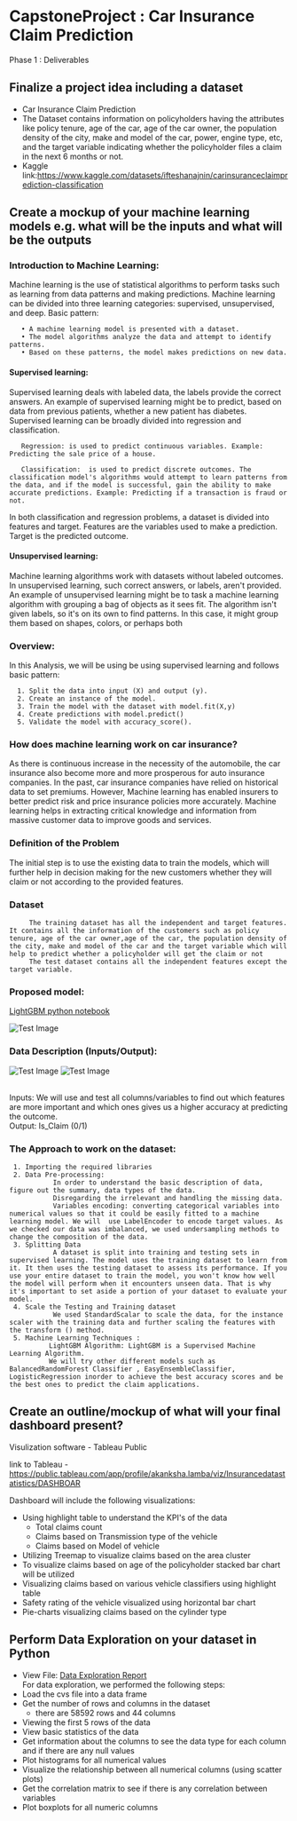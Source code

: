 # CapstoneProject : Car Insurance Claim Prediction

Phase 1 : Deliverables

## Finalize a project idea including a dataset
-  Car Insurance Claim Prediction
-  The Dataset contains information on policyholders having the attributes like policy tenure, age of the car, age of the car owner, the population density of the city, make and model of the car, power, engine type, etc, and the target variable indicating whether the policyholder files a claim in the next 6 months or not.
-  Kaggle link:https://www.kaggle.com/datasets/ifteshanajnin/carinsuranceclaimprediction-classification

## Create a mockup of your machine learning models e.g. what will be the inputs and what will be the outputs

### Introduction to Machine Learning:

Machine learning is the use of statistical algorithms to perform tasks such as learning from data patterns and making predictions. Machine learning can be divided into three learning categories: supervised, unsupervised, and deep.
Basic pattern:

       • A machine learning model is presented with a dataset.
       • The model algorithms analyze the data and attempt to identify patterns.
       • Based on these patterns, the model makes predictions on new data.

#### Supervised learning: 
Supervised learning deals with labeled data, the labels provide the correct answers. An example of supervised learning might be to predict, based on data from previous patients, whether a new patient has diabetes. Supervised learning can be broadly divided into regression and classification.

       Regression: is used to predict continuous variables. Example: Predicting the sale price of a house.
       
       Classification:  is used to predict discrete outcomes. The classification model's algorithms would attempt to learn patterns from the data, and if the model is successful, gain the ability to make accurate predictions. Example: Predicting if a transaction is fraud or not.
       
In both classification and regression problems, a dataset is divided into features and target. Features are the variables used to make a prediction. Target is the predicted outcome.

#### Unsupervised learning: 
Machine learning algorithms work with datasets without labeled outcomes. In unsupervised learning, such correct answers, or labels, aren't provided. An example of unsupervised learning might be to task a machine learning algorithm with grouping a bag of objects as it sees fit. The algorithm isn't given labels, so it's on its own to find patterns. In this case, it might group them based on shapes, colors, or perhaps both

### Overview:
In this Analysis, we will be using be using supervised learning and follows basic pattern:

      1. Split the data into input (X) and output (y).
      2. Create an instance of the model.
      3. Train the model with the dataset with model.fit(X,y)
      4. Create predictions with model.predict()
      5. Validate the model with accuracy_score().
    
### How does machine learning work on car insurance?
As there is continuous increase in the necessity of the automobile, the car insurance also become more and more prosperous for auto insurance companies. In the past, car insurance companies have relied on historical data to set premiums. However, Machine learning has enabled insurers to better predict risk and price insurance policies more accurately. Machine learning helps in extracting critical knowledge and information from massive customer data to improve goods and services.

### Definition of the Problem
The initial step is to use the existing data to train the models, which will further help in decision making for the new customers whether they will claim or not according to the provided features.

### Dataset


         The training dataset has all the independent and target features. It contains all the information of the customers such as policy tenure, age of the car owner,age of the car, the population density of the city, make and model of the car and the target variable which will help to predict whether a policyholder will get the claim or not
         The test dataset contains all the independent features except the target variable. 

### Proposed model:

[LightGBM python notebook](LightGBM.ipynb)

![Test Image](/Resources/ProposedModel.png)

### Data Description (Inputs/Output):

![Test Image](/Resources/data1.png)
![Test Image](/Resources/data2.png)

<br/>
Inputs: We will use and test all columns/variables to find out which features are more important and which ones gives us a higher accuracy at predicting the outcome.
<br/>
Output: Is_Claim (0/1) 

### The Approach to work on the dataset:
     1. Importing the required libraries
     2. Data Pre-processing: 
               In order to understand the basic description of data, figure out the summary, data types of the data.
	           Disregarding the irrelevant and handling the missing data.
	           Variables encoding: converting categorical variables into numerical values so that it could be easily fitted to a machine learning model. We will  use LabelEncoder to encode target values. As we checked our data was imbalanced, we used undersampling methods to change the composition of the data.
     3. Splitting Data
               A dataset is split into training and testing sets in supervised learning. The model uses the training dataset to learn from it. It then uses the testing dataset to assess its performance. If you use your entire dataset to train the model, you won't know how well the model will perform when it encounters unseen data. That is why it's important to set aside a portion of your dataset to evaluate your model.
     4. Scale the Testing and Training dataset
               We used StandardScalar to scale the data, for the instance scaler with the training data and further scaling the features with the transform () method.
     5. Machine Learning Techniques :
              LightGBM Algorithm: LightGBM is a Supervised Machine Learning Algorithm.
              We will try other different models such as BalancedRandomForest Classifier , EasyEnsembleClassifier, LogisticRegression inorder to achieve the best accuracy scores and be the best ones to predict the claim applications.
	      
## Create an outline/mockup of what will your final dashboard present?

Visulization software - Tableau Public

link to Tableau - https://public.tableau.com/app/profile/akanksha.lamba/viz/Insurancedatastatistics/DASHBOAR

Dashboard will include the following visualizations:

- Using highlight table to understand the KPI's of the data
	- Total claims count
	- Claims based on Transmission type of the vehicle
	- Claims based on Model of vehicle
- Utilizing Treemap to visualize claims based on the area cluster
- To visualize claims based on age of the policyholder stacked bar chart will be utilized
- Visualizing claims based on various vehicle classifiers using highlight table
- Safety rating of the vehicle visualized using horizontal bar chart
- Pie-charts visualizing claims based on the cylinder type

## Perform Data Exploration on your dataset in Python
- View File: [Data Exploration Report](data_exploration.ipynb) </br>
For data exploration, we performed the following steps:
- Load the cvs file into a data frame
- Get the number of rows and columns in the dataset
   - there are 58592 rows and 44 columns
- Viewing the first 5 rows of the data
- View basic statistics of the data
- Get information about the columns to see the data type for each column and if there are any null values
- Plot histograms for all numerical values
- Visualize the relationship between all numerical columns (using scatter plots)
- Get the correlation matrix to see if there is any correlation between variables
- Plot boxplots for all numeric columns

